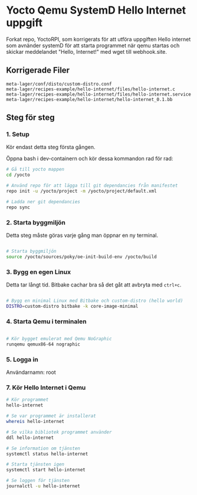 # Yocto Qemu SystemD Hello Internet uppgift

Forkat repo, YoctoRPI, som korrigerats för att utföra uppgiften Hello internet som avnänder systemD för att starta programmet när qemu startas och skickar meddelandet "Hello, Internet!" med wget till webhook.site.

## Korrigerade Filer

```
meta-lager/conf/disto/custom-distro.conf
meta-lager/recipes-example/hello-internet/files/hello-internet.c
meta-lager/recipes-example/hello-internet/files/hello-internet.service
meta-lager/recipes-example/hello-internet/hello-internet_0.1.bb

```

## Steg för steg

### 1. Setup 

Kör endast detta steg första gången.

Öppna bash i dev-containern och kör dessa kommandon rad för rad:

```bash
# Gå till yocto mappen
cd /yocto

# Använd repo för att lägga till git dependancies från manifestet 
repo init -u /yocto/project -m /yocto/project/default.xml

# Ladda ner git dependancies
repo sync

```

### 2. Starta byggmiljön

Detta steg måste göras varje gång man öppnar en ny terminal.

```bash

# Starta byggmiljön
source /yocto/sources/poky/oe-init-build-env /yocto/build

```

### 3. Bygg en egen Linux

Detta tar långt tid. Bitbake cachar bra så det gåt att avbryta med `ctrl+c`.

```bash

# Bygg en minimal Linux med Bitbake och custom-distro (hello world)
DISTRO=custom-distro bitbake -k core-image-minimal

```

### 4. Starta Qemu i terminalen

```bash

# Kör bygget emulerat med Qemu NoGraphic
runqemu qemux86-64 nographic

```

### 5. Logga in

Användarnamn: root


### 7. Kör Hello Internet i Qemu

```bash
# Kör programmet
hello-internet

# Se var programmet är installerat
whereis hello-internet

# Se vilka bibliotek programmet använder
ddl hello-internet

# Se information om tjänsten
systemctl status hello-internet

# Starta tjänsten igen
systemctl start hello-internet

# Se loggen för tjänsten
journalctl -u hello-internet
```
